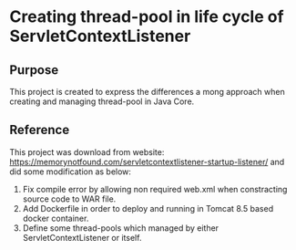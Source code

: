 # Creating thread-pool in life cycle of ServletContextListener

## Purpose
This project is created to express the differences a mong approach when creating and managing thread-pool in Java Core.

## Reference
This project was download from website: https://memorynotfound.com/servletcontextlistener-startup-listener/ and did some modification as below:
1. Fix compile error by allowing non required web.xml when constracting source code to WAR file.
2. Add Dockerfile in order to deploy and running in Tomcat 8.5 based docker container.
3. Define some thread-pools which managed by either ServletContextListener or itself.
